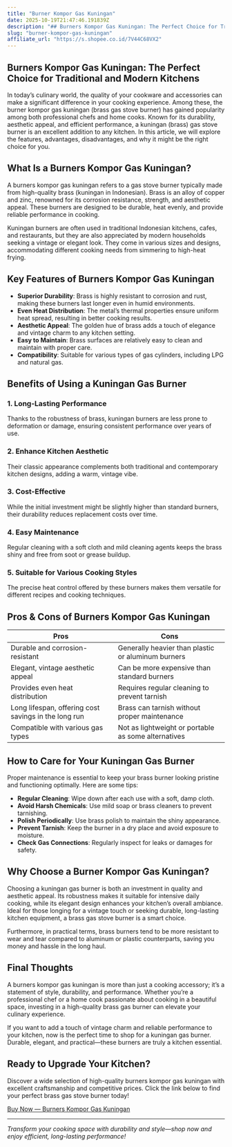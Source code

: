 ```yaml
---
title: "Burner Kompor Gas Kuningan"
date: 2025-10-19T21:47:46.191839Z
description: "## Burners Kompor Gas Kuningan: The Perfect Choice for Traditional and Modern Kitchens..."
slug: "burner-kompor-gas-kuningan"
affiliate_url: "https://s.shopee.co.id/7V44C68VX2"
---
```

## Burners Kompor Gas Kuningan: The Perfect Choice for Traditional and Modern Kitchens

In today’s culinary world, the quality of your cookware and accessories can make a significant difference in your cooking experience. Among these, the burner kompor gas kuningan (brass gas stove burner) has gained popularity among both professional chefs and home cooks. Known for its durability, aesthetic appeal, and efficient performance, a kuningan (brass) gas stove burner is an excellent addition to any kitchen. In this article, we will explore the features, advantages, disadvantages, and why it might be the right choice for you.

## What Is a Burners Kompor Gas Kuningan?

A burners kompor gas kuningan refers to a gas stove burner typically made from high-quality brass (kuningan in Indonesian). Brass is an alloy of copper and zinc, renowned for its corrosion resistance, strength, and aesthetic appeal. These burners are designed to be durable, heat evenly, and provide reliable performance in cooking.

Kuningan burners are often used in traditional Indonesian kitchens, cafes, and restaurants, but they are also appreciated by modern households seeking a vintage or elegant look. They come in various sizes and designs, accommodating different cooking needs from simmering to high-heat frying.

## Key Features of Burners Kompor Gas Kuningan

- **Superior Durability**: Brass is highly resistant to corrosion and rust, making these burners last longer even in humid environments.
- **Even Heat Distribution**: The metal’s thermal properties ensure uniform heat spread, resulting in better cooking results.
- **Aesthetic Appeal**: The golden hue of brass adds a touch of elegance and vintage charm to any kitchen setting.
- **Easy to Maintain**: Brass surfaces are relatively easy to clean and maintain with proper care.
- **Compatibility**: Suitable for various types of gas cylinders, including LPG and natural gas.

## Benefits of Using a Kuningan Gas Burner

### 1. Long-Lasting Performance
Thanks to the robustness of brass, kuningan burners are less prone to deformation or damage, ensuring consistent performance over years of use.

### 2. Enhance Kitchen Aesthetic
Their classic appearance complements both traditional and contemporary kitchen designs, adding a warm, vintage vibe.

### 3. Cost-Effective
While the initial investment might be slightly higher than standard burners, their durability reduces replacement costs over time.

### 4. Easy Maintenance
Regular cleaning with a soft cloth and mild cleaning agents keeps the brass shiny and free from soot or grease buildup.

### 5. Suitable for Various Cooking Styles
The precise heat control offered by these burners makes them versatile for different recipes and cooking techniques.

## Pros & Cons of Burners Kompor Gas Kuningan

| Pros                                         | Cons                                         |
|----------------------------------------------|----------------------------------------------|
| Durable and corrosion-resistant            | Generally heavier than plastic or aluminum burners |
| Elegant, vintage aesthetic appeal           | Can be more expensive than standard burners |
| Provides even heat distribution             | Requires regular cleaning to prevent tarnish |
| Long lifespan, offering cost savings in the long run | Brass can tarnish without proper maintenance  |
| Compatible with various gas types           | Not as lightweight or portable as some alternatives |

## How to Care for Your Kuningan Gas Burner

Proper maintenance is essential to keep your brass burner looking pristine and functioning optimally. Here are some tips:

- **Regular Cleaning**: Wipe down after each use with a soft, damp cloth.
- **Avoid Harsh Chemicals**: Use mild soap or brass cleaners to prevent tarnishing.
- **Polish Periodically**: Use brass polish to maintain the shiny appearance.
- **Prevent Tarnish**: Keep the burner in a dry place and avoid exposure to moisture.
- **Check Gas Connections**: Regularly inspect for leaks or damages for safety.

## Why Choose a Burner Kompor Gas Kuningan?

Choosing a kuningan gas burner is both an investment in quality and aesthetic appeal. Its robustness makes it suitable for intensive daily cooking, while its elegant design enhances your kitchen’s overall ambiance. Ideal for those longing for a vintage touch or seeking durable, long-lasting kitchen equipment, a brass gas stove burner is a smart choice.

Furthermore, in practical terms, brass burners tend to be more resistant to wear and tear compared to aluminum or plastic counterparts, saving you money and hassle in the long haul.

## Final Thoughts

A burners kompor gas kuningan is more than just a cooking accessory; it’s a statement of style, durability, and performance. Whether you’re a professional chef or a home cook passionate about cooking in a beautiful space, investing in a high-quality brass gas burner can elevate your culinary experience.

If you want to add a touch of vintage charm and reliable performance to your kitchen, now is the perfect time to shop for a kuningan gas burner. Durable, elegant, and practical—these burners are truly a kitchen essential.

## Ready to Upgrade Your Kitchen?

Discover a wide selection of high-quality burners kompor gas kuningan with excellent craftsmanship and competitive prices. Click the link below to find your perfect brass gas stove burner today!

[Buy Now — Burners Kompor Gas Kuningan](https://s.shopee.co.id/7V44C68VX2)

---

*Transform your cooking space with durability and style—shop now and enjoy efficient, long-lasting performance!*